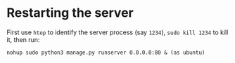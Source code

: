 # Restarting the server

First use `htop` to identify the server process (say `1234`), `sudo kill 1234` to kill it, then run:

    nohup sudo python3 manage.py runserver 0.0.0.0:80 & (as ubuntu)
